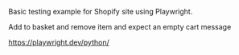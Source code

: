 Basic testing example for Shopify site using Playwright.

Add to basket and remove item and expect an empty cart message

https://playwright.dev/python/
